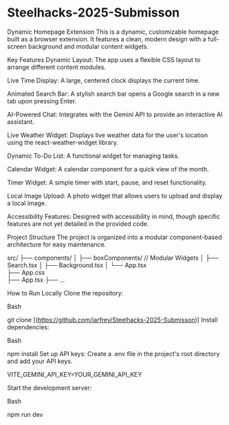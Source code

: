 # Steelhacks-2025-Submisson

Dynamic Homepage Extension
This is a dynamic, customizable homepage built as a browser extension. It features a clean, modern design with a full-screen background and modular content widgets.

Key Features
Dynamic Layout: The app uses a flexible CSS layout to arrange different content modules.

Live Time Display: A large, centered clock displays the current time.

Animated Search Bar: A stylish search bar opens a Google search in a new tab upon pressing Enter.

AI-Powered Chat: Integrates with the Gemini API to provide an interactive AI assistant.

Live Weather Widget: Displays live weather data for the user's location using the react-weather-widget library.

Dynamic To-Do List: A functional widget for managing tasks.

Calendar Widget: A calendar component for a quick view of the month.

Timer Widget: A simple timer with start, pause, and reset functionality.

Local Image Upload: A photo widget that allows users to upload and display a local image.

Accessibility Features: Designed with accessibility in mind, though specific features are not yet detailed in the provided code.

Project Structure
The project is organized into a modular component-based architecture for easy maintenance.

src/
├── components/
│   ├── boxComponents/      // Modular Widgets
│   ├── Search.tsx
│   ├── Background.tsx
│   └── App.tsx           
├── App.css                 
├── App.tsx
├── ...

How to Run Locally
Clone the repository:

Bash

git clone [(https://github.com/jarfrey/Steelhacks-2025-Submisson)]
Install dependencies:

Bash

npm install
Set up API keys:
Create a .env file in the project's root directory and add your API keys.

VITE_GEMINI_API_KEY=YOUR_GEMINI_API_KEY

Start the development server:

Bash

npm run dev






